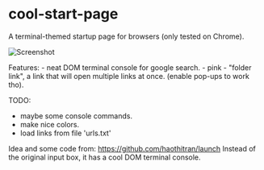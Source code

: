 # cool-start-page

A terminal-themed startup page for browsers (only tested on Chrome).

![Screenshot](http://image.prntscr.com/image/b1ebaea2230240768a1bedb91e7fccd6.png)

Features:
	- neat DOM terminal console for google search.
	- pink
	- "folder link", a link that will open multiple links at once. (enable pop-ups to work tho).

TODO:
  - maybe some console commands.
  - make nice colors.
  - load links from file 'urls.txt'


Idea and some code from: https://github.com/haothitran/launch
Instead of the original input box, it has a cool DOM terminal console.
